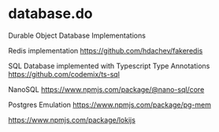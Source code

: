 # database.do
Durable Object Database Implementations

Redis implementation
<https://github.com/hdachev/fakeredis>

SQL Database implemented with Typescript Type Annotations
<https://github.com/codemix/ts-sql>

NanoSQL <https://www.npmjs.com/package/@nano-sql/core>

Postgres Emulation <https://www.npmjs.com/package/pg-mem>

<https://www.npmjs.com/package/lokijs>
